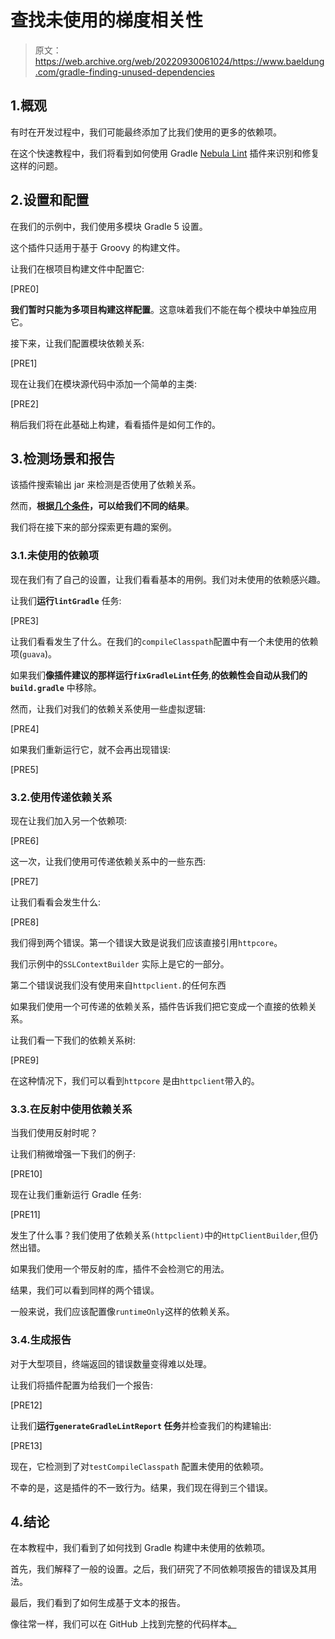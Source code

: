 # 查找未使用的梯度相关性

> 原文：<https://web.archive.org/web/20220930061024/https://www.baeldung.com/gradle-finding-unused-dependencies>

## 1.概观

有时在开发过程中，我们可能最终添加了比我们使用的更多的依赖项。

在这个快速教程中，我们将看到如何使用 Gradle [Nebula Lint](https://web.archive.org/web/20221126233016/https://github.com/nebula-plugins/gradle-lint-plugin) 插件来识别和修复这样的问题。

## 2.设置和配置

在我们的示例中，我们使用多模块 Gradle 5 设置。

这个插件只适用于基于 Groovy 的构建文件。

让我们在根项目构建文件中配置它:

[PRE0]

**我们暂时只能为多项目构建这样配置**。这意味着我们不能在每个模块中单独应用它。

接下来，让我们配置模块依赖关系:

[PRE1]

现在让我们在模块源代码中添加一个简单的主类:

[PRE2]

稍后我们将在此基础上构建，看看插件是如何工作的。

## 3.检测场景和报告

该插件搜索输出 jar 来检测是否使用了依赖关系。

然而，**根据[几个条件](https://web.archive.org/web/20221126233016/https://github.com/nebula-plugins/gradle-lint-plugin/wiki/Unused-Dependency-Rule)，可以给我们不同的结果**。

我们将在接下来的部分探索更有趣的案例。

### 3.1.未使用的依赖项

现在我们有了自己的设置，让我们看看基本的用例。我们对未使用的依赖感兴趣。

让我们**运行`lintGradle`** 任务:

[PRE3]

让我们看看发生了什么。在我们的`compileClasspath`配置中有一个未使用的依赖项(`guava`)。

如果我们**像插件建议的那样运行`fixGradleLint`任务**,**的依赖性会自动从我们的`build.gradle`** 中移除。

然而，让我们对我们的依赖关系使用一些虚拟逻辑:

[PRE4]

如果我们重新运行它，就不会再出现错误:

[PRE5]

### 3.2.使用传递依赖关系

现在让我们加入另一个依赖项:

[PRE6]

这一次，让我们使用可传递依赖关系中的一些东西:

[PRE7]

让我们看看会发生什么:

[PRE8]

我们得到两个错误。第一个错误大致是说我们应该直接引用`httpcore`。

我们示例中的`SSLContextBuilder` 实际上是它的一部分。

第二个错误说我们没有使用来自`httpclient.`的任何东西

如果我们使用一个可传递的依赖关系，插件告诉我们把它变成一个直接的依赖关系。

让我们看一下我们的依赖关系树:

[PRE9]

在这种情况下，我们可以看到`httpcore` 是由`httpclient`带入的。

### 3.3.在反射中使用依赖关系

当我们使用反射时呢？

让我们稍微增强一下我们的例子:

[PRE10]

现在让我们重新运行 Gradle 任务:

[PRE11]

发生了什么事？我们使用了依赖关系`(httpclient)`中的`HttpClientBuilder`,但仍然出错。

如果我们使用一个带反射的库，插件不会检测它的用法。

结果，我们可以看到同样的两个错误。

一般来说，我们应该配置像`runtimeOnly`这样的依赖关系。

### 3.4.生成报告

对于大型项目，终端返回的错误数量变得难以处理。

让我们将插件配置为给我们一个报告:

[PRE12]

让我们**运行`generateGradleLintReport` 任务**并检查我们的构建输出:

[PRE13]

现在，它检测到了对`testCompileClasspath` 配置未使用的依赖项。

不幸的是，这是插件的不一致行为。结果，我们现在得到三个错误。

## 4.结论

在本教程中，我们看到了如何找到 Gradle 构建中未使用的依赖项。

首先，我们解释了一般的设置。之后，我们研究了不同依赖项报告的错误及其用法。

最后，我们看到了如何生成基于文本的报告。

像往常一样，我们可以在 GitHub 上找到完整的代码样本[。](https://web.archive.org/web/20221126233016/https://github.com/eugenp/tutorials/tree/master/gradle-modules/gradle-5)